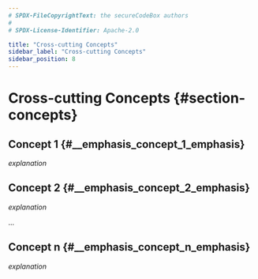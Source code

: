 ```yaml
---
# SPDX-FileCopyrightText: the secureCodeBox authors
#
# SPDX-License-Identifier: Apache-2.0

title: "Cross-cutting Concepts"
sidebar_label: "Cross-cutting Concepts"
sidebar_position: 8
---
```

# Cross-cutting Concepts {#section-concepts}

## Concept 1 {#__emphasis_concept_1_emphasis}

*explanation*

## Concept 2 {#__emphasis_concept_2_emphasis}

*explanation*

...

## Concept n {#__emphasis_concept_n_emphasis}

*explanation*
